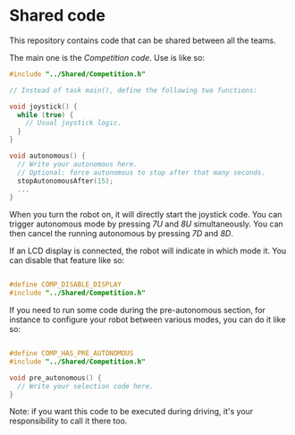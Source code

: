 # Shared code

This repository contains code that can be shared between all the teams.

The main one is the _Competition code_. Use is like so:

```c
#include "../Shared/Competition.h"

// Instead of task main(), define the following two functions:

void joystick() {
  while (true) {
    // Usual joystick logic.
  }
}

void autonomous() {
  // Write your autonomous here.
  // Optional: force autonomous to stop after that many seconds.
  stopAutonomousAfter(15);  
  ...
}
```

When you turn the robot on, it will directly start the joystick code. You can trigger
autonomous mode by pressing _7U_ and _8U_ simultaneously. You can then cancel the running
autonomous by pressing _7D_ and _8D_.

If an LCD display is connected, the robot will indicate in which mode it. You can disable
that feature like so:

```c

#define COMP_DISABLE_DISPLAY
#include "../Shared/Competition.h"
```

If you need to run some code during the pre-autonomous section, for instance to configure
your robot between various modes, you can do it like so:

```c

#define COMP_HAS_PRE_AUTONOMOUS
#include "../Shared/Competition.h"

void pre_autonomous() {
  // Write your selection code here.
}
```

Note: if you want this code to be executed during driving, it's your responsibility to call it
there too.